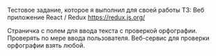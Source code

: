 Тестовое задание, которое я выполнил для своей работы
ТЗ:
Веб приложение React / Redux
https://redux.js.org/

Страничка с полем для ввода текста с проверкой орфографии.
Проверять по мере ввода пользователя.
Веб-сервис для проверки орфографии взять любой.
